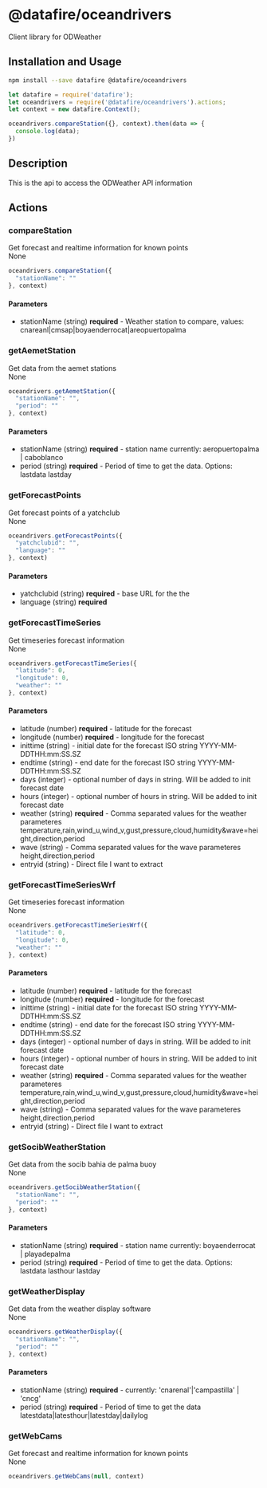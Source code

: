 # @datafire/oceandrivers

Client library for ODWeather

## Installation and Usage
```bash
npm install --save datafire @datafire/oceandrivers
```

```js
let datafire = require('datafire');
let oceandrivers = require('@datafire/oceandrivers').actions;
let context = new datafire.Context();

oceandrivers.compareStation({}, context).then(data => {
  console.log(data);
})
```

## Description
This is the api to access the ODWeather API information

## Actions
### compareStation
Get forecast and realtime information for known points<br/>None


```js
oceandrivers.compareStation({
  "stationName": ""
}, context)
```

#### Parameters
* stationName (string) **required** - Weather station to compare, values: cnareanl|cmsap|boyaenderrocat|areopuertopalma

### getAemetStation
Get data from the aemet stations<br/>None


```js
oceandrivers.getAemetStation({
  "stationName": "",
  "period": ""
}, context)
```

#### Parameters
* stationName (string) **required** - station name currently: aeropuertopalma | caboblanco 
* period (string) **required** - Period of time to get the data. Options: lastdata lastday

### getForecastPoints
Get forecast points of a yatchclub<br/>None


```js
oceandrivers.getForecastPoints({
  "yatchclubid": "",
  "language": ""
}, context)
```

#### Parameters
* yatchclubid (string) **required** - base URL for the the
* language (string) **required**

### getForecastTimeSeries
Get timeseries forecast information<br/>None


```js
oceandrivers.getForecastTimeSeries({
  "latitude": 0,
  "longitude": 0,
  "weather": ""
}, context)
```

#### Parameters
* latitude (number) **required** - latitude for the forecast
* longitude (number) **required** - longitude for the forecast
* inittime (string) - initial date for the forecast ISO string YYYY-MM-DDTHH:mm:SS.SZ
* endtime (string) - end date for the forecast ISO string YYYY-MM-DDTHH:mm:SS.SZ
* days (integer) - optional number of days in string. Will be added to init forecast date
* hours (integer) - optional number of hours in string. Will be added to init forecast date
* weather (string) **required** -  Comma separated values for the weather parameteres temperature,rain,wind_u,wind_v,gust,pressure,cloud,humidity&wave=height,direction,period
* wave (string) -  Comma separated values for the wave parameteres height,direction,period
* entryid (string) - Direct file I want to extract

### getForecastTimeSeriesWrf
Get timeseries forecast information<br/>None


```js
oceandrivers.getForecastTimeSeriesWrf({
  "latitude": 0,
  "longitude": 0,
  "weather": ""
}, context)
```

#### Parameters
* latitude (number) **required** - latitude for the forecast
* longitude (number) **required** - longitude for the forecast
* inittime (string) - initial date for the forecast ISO string YYYY-MM-DDTHH:mm:SS.SZ
* endtime (string) - end date for the forecast ISO string YYYY-MM-DDTHH:mm:SS.SZ
* days (integer) - optional number of days in string. Will be added to init forecast date
* hours (integer) - optional number of hours in string. Will be added to init forecast date
* weather (string) **required** -  Comma separated values for the weather parameteres temperature,rain,wind_u,wind_v,gust,pressure,cloud,humidity&wave=height,direction,period
* wave (string) -  Comma separated values for the wave parameteres height,direction,period
* entryid (string) - Direct file I want to extract

### getSocibWeatherStation
Get data from the socib bahia de palma buoy<br/>None


```js
oceandrivers.getSocibWeatherStation({
  "stationName": "",
  "period": ""
}, context)
```

#### Parameters
* stationName (string) **required** - station name currently: boyaenderrocat | playadepalma
* period (string) **required** - Period of time to get the data. Options: lastdata lasthour lastday

### getWeatherDisplay
Get data from the weather display software<br/>None


```js
oceandrivers.getWeatherDisplay({
  "stationName": "",
  "period": ""
}, context)
```

#### Parameters
* stationName (string) **required** - currently: 'cnarenal'|'campastilla' | 'cncg'
* period (string) **required** - Period of time to get the data latestdata|latesthour|latestday|dailylog

### getWebCams
Get forecast and realtime information for known points<br/>None


```js
oceandrivers.getWebCams(null, context)
```


